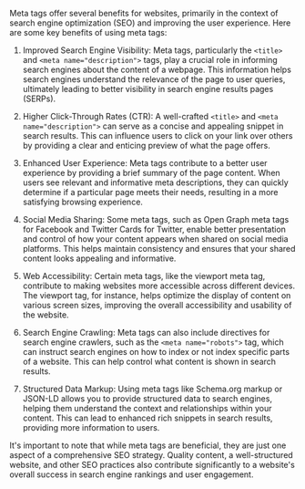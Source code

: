 Meta tags offer several benefits for websites, primarily in the context of search engine optimization (SEO) and improving the user experience. Here are some key benefits of using meta tags:

1. Improved Search Engine Visibility: Meta tags, particularly the `<title>` and `<meta name="description">` tags, play a crucial role in informing search engines about the content of a webpage. This information helps search engines understand the relevance of the page to user queries, ultimately leading to better visibility in search engine results pages (SERPs).

2. Higher Click-Through Rates (CTR): A well-crafted `<title>` and `<meta name="description">` can serve as a concise and appealing snippet in search results. This can influence users to click on your link over others by providing a clear and enticing preview of what the page offers.

3. Enhanced User Experience: Meta tags contribute to a better user experience by providing a brief summary of the page content. When users see relevant and informative meta descriptions, they can quickly determine if a particular page meets their needs, resulting in a more satisfying browsing experience.

4. Social Media Sharing: Some meta tags, such as Open Graph meta tags for Facebook and Twitter Cards for Twitter, enable better presentation and control of how your content appears when shared on social media platforms. This helps maintain consistency and ensures that your shared content looks appealing and informative.

5. Web Accessibility: Certain meta tags, like the viewport meta tag, contribute to making websites more accessible across different devices. The viewport tag, for instance, helps optimize the display of content on various screen sizes, improving the overall accessibility and usability of the website.

6. Search Engine Crawling: Meta tags can also include directives for search engine crawlers, such as the `<meta name="robots">` tag, which can instruct search engines on how to index or not index specific parts of a website. This can help control what content is shown in search results.

7. Structured Data Markup: Using meta tags like Schema.org markup or JSON-LD allows you to provide structured data to search engines, helping them understand the context and relationships within your content. This can lead to enhanced rich snippets in search results, providing more information to users.

It's important to note that while meta tags are beneficial, they are just one aspect of a comprehensive SEO strategy. Quality content, a well-structured website, and other SEO practices also contribute significantly to a website's overall success in search engine rankings and user engagement.
